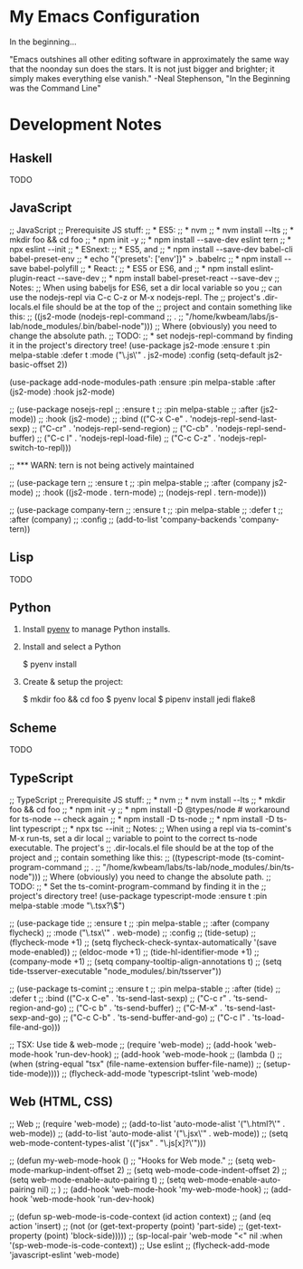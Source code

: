 # My Emacs Configuration

In the beginning...

"Emacs outshines all other editing software in approximately the
same way that the noonday sun does the stars.  It is not just bigger
and brighter; it simply makes everything else vanish."
-Neal Stephenson, "In the Beginning was the Command Line"

# Development Notes

## Haskell

TODO

## JavaScript

;; JavaScript
;; Prerequisite JS stuff:
;;   * ES5:
;;     * nvm
;;     * nvm install --lts
;;     * mkdir foo && cd foo
;;     * npm init -y
;;     * npm install --save-dev eslint tern
;;     * npx eslint --init
;;   * ESnext:
;;     * ES5, and
;;     * npm install --save-dev babel-cli babel-preset-env
;;     * echo "{'presets': ['env']}" > .babelrc
;;     * npm install --save babel-polyfill
;;   * React:
;;     * ES5 or ES6, and
;;     * npm install eslint-plugin-react --save-dev
;;     * npm install babel-preset-react --save-dev
;; Notes:
;;   When using babeljs for ES6, set a dir local variable so you
;;   can use the nodejs-repl via C-c C-z or M-x nodejs-repl.  The
;;   project's .dir-locals.el file should be at the top of the
;;   project and contain something like this:
;;     ((js2-mode (nodejs-repl-command
;;                 .
;;                 "/home/kwbeam/labs/js-lab/node_modules/.bin/babel-node")))
;;   Where (obviously) you need to change the absolute path.
;;   TODO:
;;     * set nodejs-repl-command by finding it in the project's directory tree!
(use-package js2-mode
  :ensure t
  :pin melpa-stable
  :defer t
  :mode ("\\.js\\'" . js2-mode)
  :config
  (setq-default js2-basic-offset 2))

(use-package add-node-modules-path
  :ensure
  :pin melpa-stable
  :after (js2-mode)
  :hook js2-mode)

;; (use-package nosejs-repl
;;   :ensure t
;;   :pin melpa-stable
;;   :after (js2-mode))
;;   :hook (js2-mode)
;;   :bind (("C-x C-e" . 'nodejs-repl-send-last-sexp)
;;          ("C-cr" . 'nodejs-repl-send-region)
;;          ("C-cb" . 'nodejs-repl-send-buffer)
;;          ("C-c l" . 'nodejs-repl-load-file)
;;          ("C-c C-z" . 'nodejs-repl-switch-to-repl)))

;; *** WARN: tern is not being actively maintained

;; (use-package tern
;;   :ensure t
;;   :pin melpa-stable
;;   :after (company js2-mode)
;;   :hook ((js2-mode . tern-mode)
;;          (nodejs-repl . tern-mode)))

;; (use-package company-tern
;;   :ensure t
;;   :pin melpa-stable
;;   :defer t
;;   :after (company)
;;   :config
;;   (add-to-list 'company-backends 'company-tern))

## Lisp

TODO

## Python

1. Install [pyenv](https://github.com/pyenv/pyenv) to manage Python installs.

2. Install and select a Python

    $ pyenv install <python version>

3. Create & setup the project:

    $ mkdir foo && cd foo
    $ pyenv local <python version>
    $ pipenv install jedi flake8

## Scheme

TODO

## TypeScript

;; TypeScript
;; Prerequisite JS stuff:
;;   * nvm
;;   * nvm install --lts
;;   * mkdir foo && cd foo
;;   * npm init -y
;;   * npm install -D @types/node  # workaround for ts-node -- check again
;;   * npm install -D ts-node
;;   * npm install -D ts-lint typescript
;;   * npx tsc --init
;; Notes:
;;   When using a repl via ts-comint's M-x run-ts, set a dir local
;;   variable to point to the correct ts-node executable.  The project's
;;   .dir-locals.el file should be at the top of the project and
;;   contain something like this:
;;     ((typescript-mode (ts-comint-program-command
;;                        .
;;                        "/home/kwbeam/labs/ts-lab/node_modules/.bin/ts-node")))
;;   Where (obviously) you need to change the absolute path.
;;   TODO:
;;     * Set the ts-comint-program-command by finding it in the
;;       project's directory tree!
(use-package typescript-mode
  :ensure t
  :pin melpa-stable
  :mode "\\.tsx?\\$")

;; (use-package tide
;;   :ensure t
;;   :pin melpa-stable
;;   :after (company flycheck)
;;   :mode ("\\.tsx\\'" . web-mode)
;;   :config
;;   (tide-setup)
;;   (flycheck-mode +1)
;;   (setq flycheck-check-syntax-automatically '(save mode-enabled))
;;   (eldoc-mode +1)
;;   (tide-hl-identifier-mode +1)
;;   (company-mode +1)
;;   (setq company-tooltip-align-annotations t)
;;   (setq tide-tsserver-executable "node_modules/.bin/tsserver"))

;; (use-package ts-comint
;;   :ensure t
;;   :pin melpa-stable
;;   :after (tide)
;;   :defer t
;;   :bind (("C-x C-e" . 'ts-send-last-sexp)
;;          ("C-c r" . 'ts-send-region-and-go)
;;          ("C-c b" . 'ts-send-buffer)
;;          ("C-M-x" . 'ts-send-last-sexp-and-go)
;;          ("C-c C-b" . 'ts-send-buffer-and-go)
;;          ("C-c l" . 'ts-load-file-and-go)))

;; TSX: Use tide & web-mode
;; (require 'web-mode)
;; (add-hook 'web-mode-hook 'run-dev-hook)
;; (add-hook 'web-mode-hook
;;           (lambda ()
;;             (when (string-equal "tsx" (file-name-extension buffer-file-name))
;;               (setup-tide-mode))))
;; (flycheck-add-mode 'typescript-tslint 'web-mode)

## Web (HTML, CSS)

;; Web
;; (require 'web-mode)
;; (add-to-list 'auto-mode-alist '("\\.html?\\'" . web-mode))
;; (add-to-list 'auto-mode-alist '("\\.jsx\\'" . web-mode))
;; (setq web-mode-content-types-alist '(("jsx" . "\\.js[x]?\\'")))

;; (defun my-web-mode-hook ()
;;   "Hooks for Web mode."
;;   (setq web-mode-markup-indent-offset 2)
;;   (setq web-mode-code-indent-offset 2)
;;   (setq web-mode-enable-auto-pairing t)
;;   (setq web-mode-enable-auto-pairing nil)
;;   )
;; (add-hook 'web-mode-hook  'my-web-mode-hook)
;; (add-hook 'web-mode-hook 'run-dev-hook)

;; (defun sp-web-mode-is-code-context (id action context)
;;   (and (eq action 'insert)
;;        (not (or (get-text-property (point) 'part-side)
;;                 (get-text-property (point) 'block-side)))))
;; (sp-local-pair 'web-mode "<" nil :when '(sp-web-mode-is-code-context))
;; Use eslint
;; (flycheck-add-mode 'javascript-eslint 'web-mode)
